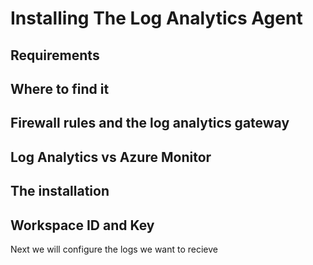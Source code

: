 # Installing The Log Analytics Agent


## Requirements

## Where to find it

## Firewall rules and the log analytics gateway

## Log Analytics vs Azure Monitor

## The installation

## Workspace ID and Key
    

Next we will configure the logs we want to recieve
